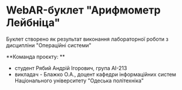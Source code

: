 # WebAR-буклет "Арифмометр Лейбніца"

Буклет створено як результат виконання лабораторної роботи з дисципліни "Операційні системи"

**Команда проєкту: **
+ студент Рябий Андрій Ігорович, група АІ-213 
+ викладач - Блажко О.А., доцент кафедри інформаційних систем Національного університету "Одеська політехніка"
